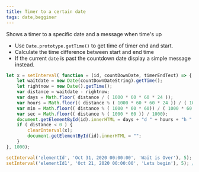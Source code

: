 ```yaml
---
title: Timer to a certain date
tags: date,begginer
---
```


Shows a timer to a specific date and a message when time's up

- Use `Date.prototype.getTime()` to get time of timer end and start.
- Calculate the time difference between start and end time
- If the current `date` is past the countdown date display a simple message instead.

```js
let x = setInterval( function = (id, countDownDate, timerEndText) => {
    let waitdate = new Date(countDownDateString).getTime();
    let rightnow = new Date().getTime();
    var distance = waitdate - rightnow;
    var days = Math.floor( distance / ( 1000 * 60 * 60 * 24 ));
    var hours = Math.floor(( distance % ( 1000 * 60 * 60 * 24 )) / ( 1000 * 60 * 60 ));
    var min = Math.floor(( distance % ( 1000 * 60 * 60)) / ( 1000 * 60 ));
    var sec = Math.floor(( distance % ( 1000 * 60 )) / 1000);
    document.getElementById(id).innerHTML = days + "d " + hours + "h " + min + "m " + sec + "s";
    if ( distance < 0 ) {
        clearInterval(x);
        document.getElementById(id).innerHTML = "";
    }
}, 1000);
```

```js
setInterval('elementId', 'Oct 31, 2020 00:00:00', 'Wait is Over'), 5); // 'Oct 31, 2020'
setInterval('elementId1', 'Oct 21, 2020 00:00:00', 'Lets begin'), 5); // 'Oct 21, 2020'
```